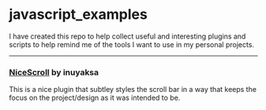 # javascript_examples

I have created this repo to help collect useful and interesting plugins and scripts to help remind me of the tools I want to use in my personal projects.

- - - 

### [NiceScroll](http://github.com/inuyaksa/jquey.nicescroll) by inuyaksa

This is a nice plugin that subtley styles the scroll bar in a way that keeps the focus on the project/design as it was intended to be.

